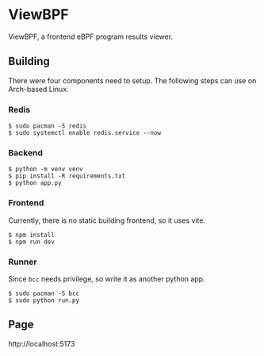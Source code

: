 # ViewBPF

ViewBPF, a frontend eBPF program results viewer.

## Building

There were four components need to setup.
The following steps can use on Arch-based Linux.

### Redis

```shell
$ sudo pacman -S redis
$ sudo systemctl enable redis.service --now
```

### Backend

```shell
$ python -m venv venv
$ pip install -R requirements.txt
$ python app.py
```

### Frontend

Currently, there is no static building frontend, so it uses vite.

```shell
$ npm install
$ npm run dev
```

### Runner

Since `bcc` needs privilege, so write it as another python app.

```shell
$ sudo pacman -S bcc
$ sudo python run.py
```

## Page

http://localhost:5173
